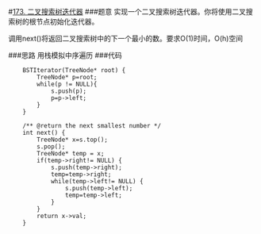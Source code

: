 #[173. 二叉搜索树迭代器](https://leetcode-cn.com/problems/binary-search-tree-iterator/)
###题意
实现一个二叉搜索树迭代器。你将使用二叉搜索树的根节点初始化迭代器。

调用next()将返回二叉搜索树中的下一个最小的数。要求O(1)时间，O(h)空间

###思路
用栈模拟中序遍历
###代码
```cgo
    BSTIterator(TreeNode* root) {
        TreeNode* p=root;
        while(p != NULL){
            s.push(p);
            p=p->left;
        }
    }
    
    /** @return the next smallest number */
    int next() {
        TreeNode* x=s.top();
        s.pop();
        TreeNode* temp = x;
        if(temp->right!= NULL) {
            s.push(temp->right);
            temp=temp->right;
            while(temp->left!= NULL) {
                s.push(temp->left);
                temp=temp->left;
            }
        }
        return x->val;
    }
```